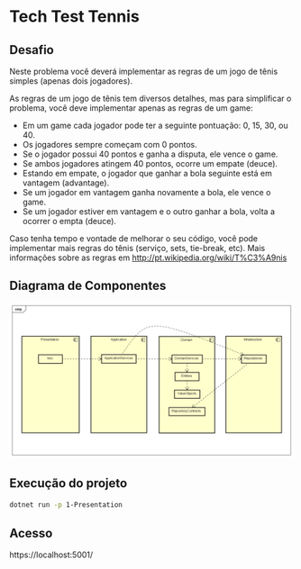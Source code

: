 
# Tech Test Tennis

## Desafio
Neste problema você deverá implementar as regras de um jogo de tênis simples (apenas dois jogadores).

As regras de um jogo de tênis tem diversos detalhes, mas para simplificar o problema, você deve implementar apenas as regras de um game:

- Em um game cada jogador pode ter a seguinte pontuação: 0, 15, 30, ou 40.
- Os jogadores sempre começam com 0 pontos.
- Se o jogador possui 40 pontos e ganha a disputa, ele vence o game.
- Se ambos jogadores atingem 40 pontos, ocorre um empate (deuce).
- Estando em empate, o jogador que ganhar a bola seguinte está em vantagem (advantage).
- Se um jogador em vantagem ganha novamente a bola, ele vence o game.
- Se um jogador estiver em vantagem e o outro ganhar a bola, volta a ocorrer o empta (deuce).


Caso tenha tempo e vontade de melhorar o seu código, você pode implementar mais regras do tênis (serviço, sets, tie-break, etc). Mais informações sobre as regras em http://pt.wikipedia.org/wiki/T%C3%A9nis

## Diagrama de Componentes

![Alt text](Diagrama-Componentes.png "Title")

## Execução do projeto

```sh
dotnet run -p 1-Presentation
```

## Acesso
https://localhost:5001/

